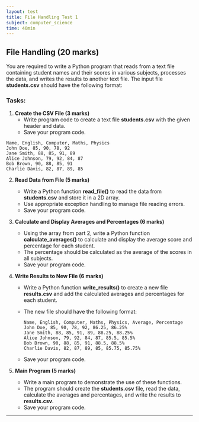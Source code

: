 ```yaml
---
layout: test
title: File Handling Test 1
subject: computer_science
time: 40min
---
```


## File Handling (20 marks)

You are required to write a Python program that reads from a text file containing student names and their scores in various subjects, processes the data, and writes the results to another text file. The input file **students.csv** should have the following format:

### Tasks:

1. **Create the CSV File (3 marks)**
   - Write program code to create a text file **students.csv** with the given header and data.
   - Save your program code.

```
Name, English, Computer, Maths, Physics
John Doe, 85, 90, 78, 92
Jane Smith, 88, 85, 91, 89
Alice Johnson, 79, 92, 84, 87
Bob Brown, 90, 88, 85, 91
Charlie Davis, 82, 87, 89, 85
```
2. **Read Data from File (5 marks)**
   - Write a Python function **read_file()** to read the data from **students.csv** and store it in a 2D array.
   - Use appropriate exception handling to manage file reading errors.
   - Save your program code.

3. **Calculate and Display Averages and Percentages (6 marks)**
   - Using the array from part 2, write a Python function **calculate_averages()** to calculate and display the average score and percentage for each student.
   - The percentage should be calculated as the average of the scores in all subjects.
   - Save your program code.

4. **Write Results to New File (6 marks)**
   - Write a Python function **write_results()** to create a new file **results.csv** and add the calculated averages and percentages for each student.
   - The new file should have the following format:

     ```
     Name, English, Computer, Maths, Physics, Average, Percentage
     John Doe, 85, 90, 78, 92, 86.25, 86.25%
     Jane Smith, 88, 85, 91, 89, 88.25, 88.25%
     Alice Johnson, 79, 92, 84, 87, 85.5, 85.5%
     Bob Brown, 90, 88, 85, 91, 88.5, 88.5%
     Charlie Davis, 82, 87, 89, 85, 85.75, 85.75%
     ```

   - Save your program code.

5. **Main Program (5 marks)**
   - Write a main program to demonstrate the use of these functions.
   - The program should create the **students.csv** file, read the data, calculate the averages and percentages, and write the results to **results.csv**.
   - Save your program code.

---